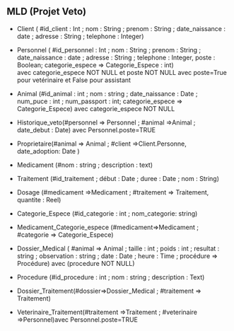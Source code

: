 ## MLD (Projet Veto)
+ Client ( #id_client : Int ; nom : String ; prenom : String ; date_naissance : date ; adresse : String ; telephone : Integer)
+ Personnel ( #id_personnel : Int ; nom : String ; prenom : String ; date_naissance : date ; adresse : String ; telephone : Integer, poste : Boolean; categorie_espece => Categorie_Espece : int)  
avec categorie_espece NOT NULL et poste NOT NULL
avec poste=True pour vetérinaire et False pour assistant 
+ Animal (#id_animal : int ; nom : string ; date_naissance : Date ; num_puce : int ; num_passport : int; categorie_espece => Categorie_Espece) 
avec categorie_espece NOT NULL
+ Historique_veto(#personnel => Personnel ; #animal =>Animal ; date_debut : Date) 
avec Personnel.poste=TRUE
+ Proprietaire(#animal => Animal ; #client =>Client.Personne, date_adoption: Date )
+ Medicament (#nom : string ; description : text)
+ Traitement (#id_traitement ; début : Date ; duree : Date ; nom : String)
+ Dosage (#medicament =>Medicament ; #traitement => Traitement, quantite : Reel)

+ Categorie_Espece (#id_categorie : int ; nom_categorie: string)
+ Medicament_Categorie_espece (#medicament=>Medicament ; #categorie => Categorie_Espece) 
+ Dossier_Medical ( #animal => Animal ; taille : int ; poids : int ; resultat : string ; observation : string ; date : Date ; heure : Time ; procédure => Procédure) 
avec (procedure NOT NULL)
+ Procedure (#id_procedure : int ; nom : string ; description : Text) 
+ Dossier_Traitement(#dossier=>Dossier_Medical ; #traitement => Traitement) 

+ Veterinaire_Traitement(#traitement =>Traitement ; #veterinaire =>Personnel)avec Personnel.poste=TRUE
 
 


